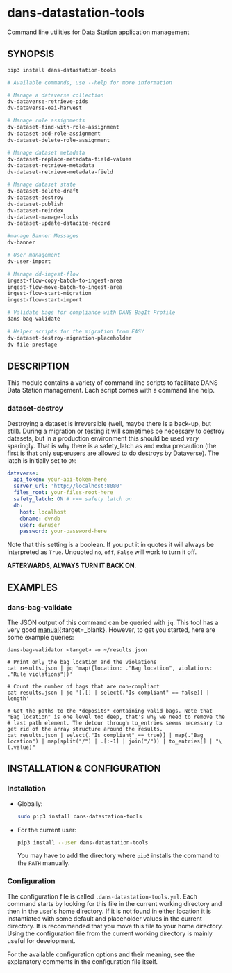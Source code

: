 dans-datastation-tools
======================

Command line utilities for Data Station application management

SYNOPSIS
--------

```bash
pip3 install dans-datastation-tools

# Available commands, use --help for more information

# Manage a dataverse collection
dv-dataverse-retrieve-pids
dv-dataverse-oai-harvest

# Manage role assignments
dv-dataset-find-with-role-assignment
dv-dataset-add-role-assignment
dv-dataset-delete-role-assignment

# Manage dataset metadata
dv-dataset-replace-metadata-field-values
dv-dataset-retrieve-metadata
dv-dataset-retrieve-metadata-field

# Manage dataset state
dv-dataset-delete-draft
dv-dataset-destroy
dv-dataset-publish
dv-dataset-reindex
dv-dataset-manage-locks
dv-dataset-update-datacite-record

#manage Banner Messages
dv-banner

# User management
dv-user-import

# Manage dd-ingest-flow
ingest-flow-copy-batch-to-ingest-area
ingest-flow-move-batch-to-ingest-area
ingest-flow-start-migration
ingest-flow-start-import

# Validate bags for compliance with DANS BagIt Profile
dans-bag-validate

# Helper scripts for the migration from EASY
dv-dataset-destroy-migration-placeholder
dv-file-prestage

```

DESCRIPTION
-----------

This module contains a variety of command line scripts to facilitate DANS Data Station management. Each script comes
with a command line help.

### dataset-destroy

Destroying a dataset is irreversible (well, maybe there is a back-up, but still). During a migration or testing it will
sometimes be necessary to destroy datasets, but in a production environment this should be used *very* sparingly. That
is why there is a safety_latch as and extra precaution (the first is that only superusers are allowed to do destroys by
Dataverse). The latch is initially set to `ON`:

```yaml
dataverse:
  api_token: your-api-token-here
  server_url: 'http://localhost:8080'
  files_root: your-files-root-here
  safety_latch: ON # <== safety latch on
  db:
    host: localhost
    dbname: dvndb
    user: dvnuser
    password: your-password-here
```

Note that this setting is a boolean. If you put it in quotes it will always be interpreted as `True`. Unquoted `no`,
`off`, `False` will work to turn it off.

**AFTERWARDS, ALWAYS TURN IT BACK ON**.

EXAMPLES
--------

### dans-bag-validate

The JSON output of this command can be queried with `jq`. This tool has a very good
[manual](https://stedolan.github.io/jq/manual/){:target=_blank}. However, to get you started, here are some example
queries:

```text
dans-bag-validator <target> -o ~/results.json

# Print only the bag location and the violations
cat results.json | jq 'map({location: ."Bag location", violations: ."Rule violations"})'

# Count the number of bags that are non-compliant
cat results.json | jq '[.[] | select(."Is compliant" == false)] | length'

# Get the paths to the *deposits* containing valid bags. Note that "Bag location" is one level too deep, that's why we need to remove the 
# last path element. The detour through to_entries seems necessary to get rid of the array structure around the results.
cat results.json | select(."Is compliant" == true)] | map(."Bag location") | map(split("/") | .[:-1] | join("/")) | to_entries[] | "\(.value)"
```

INSTALLATION & CONFIGURATION
----------------------------

### Installation

* Globally:

  ```bash
  sudo pip3 install dans-datastation-tools
  ```

* For the current user:

  ```bash
  pip3 install --user dans-datastation-tools
  ```
  You may have to add the directory where `pip3` installs the command to the `PATH` manually.

### Configuration

The configuration file is called `.dans-datastation-tools.yml`. Each command starts by looking for this file in the
current working directory and then in the user's home directory. If it is not found in either location it is
instantiated with some default and placeholder values in the current directory. It is recommended that you move this
file to your home directory. Using the configuration file from the current working directory is mainly useful for
development.

For the available configuration options and their meaning, see the explanatory comments in the configuration file
itself.

